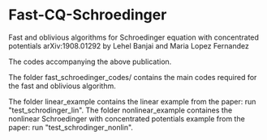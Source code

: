 # Fast-CQ-Schroedinger
Fast and oblivious algorithms for Schroedinger equation with concentrated potentials arXiv:1908.01292
by Lehel Banjai and Maria Lopez Fernandez

The codes accompanying the above publication. 

The folder fast_schroedinger_codes/ contains the main codes required for the fast and oblivious algorithm. 

The folder linear_example contains the linear example from the paper: run "test_schrodinger_lin".
The folder nonlinear_example containes the nonlinear Schroedinger with concentrated potentials 
example from the paper: run "test_schrodinger_nonlin".
